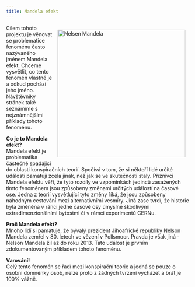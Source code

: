```yaml
---
title: Mandela efekt
---
```


<img src="https://is.muni.cz/www/481227/me2.jpg" alt="Nelsen Mandela" height="350px" style="float: right; margin: 13px;">

Cílem tohoto projektu je věnovat se problematice fenoménu často nazývaného jménem Mandela efekt. Chceme vysvětlit, co tento fenomén vlastně je a odkud pochází jeho jméno. Návštěvníky stránek také seznámíme s nejznámnějšími příklady tohoto fenoménu.  


**Co je to Mandela efekt?**  
Mandela efekt je problematika částečně spadající do oblasti konspiračních teorií. Spočívá v tom, že si někteří lidé určité události pamatují zcela jinak, než jak se ve skutečnosti staly. Příznivci Mandela efektu věří, že tyto rozdíly ve vzpomínkách jedinců zasažených tímto fenoménem jsou způsobeny změnami určitých událostí na časové ose. Jedna z teorií vysvětlující tyto změny říká, že jsou způsobeny náhodným cestování mezi alternativními vesmíry. Jiná zase tvrdí, že historie byla změněna v ránci jedné časové osy úmyslně škodlivými extradimenzionálními bytostmi či v rámci experimentů CERNu.  

**Proč Mandela efekt?**  
Mnoho lidí si pamatuje, že bývalý prezident Jihoafrické republiky Nelson Mandela zemřel v 80. letech ve vězení v Pollsmoor. Pravda je však jiná - Nelson Mandela žil až do roku 2013. Tato událost je prvním zdokumentovaným příkladem tohoto fenoménu.  

**Varování!**  
Celý tento fenomén se řadí mezi konspirační teorie a jedná se pouze o osobní domněnky osob, nelze proto z žádných tvrzení vycházet a brát je 100% vážně.
 

